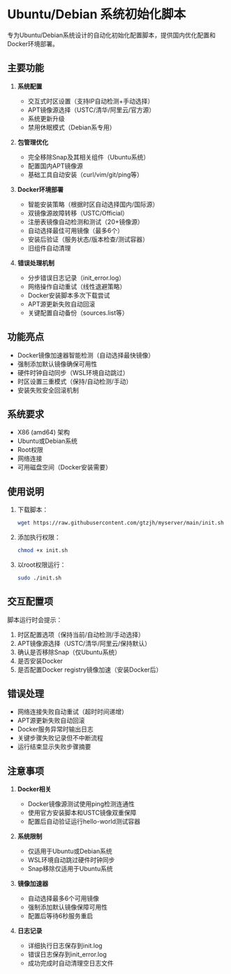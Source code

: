 # Ubuntu/Debian 系统初始化脚本

专为Ubuntu/Debian系统设计的自动化初始化配置脚本，提供国内优化配置和Docker环境部署。

## 主要功能

1. **系统配置**
   - 交互式时区设置（支持IP自动检测+手动选择）
   - APT镜像源选择（USTC/清华/阿里云/官方源）
   - 系统更新升级
   - 禁用休眠模式（Debian系专用）

2. **包管理优化**
   - 完全移除Snap及其相关组件（Ubuntu系统）
   - 配置国内APT镜像源
   - 基础工具自动安装（curl/vim/git/ping等）

3. **Docker环境部署**
   - 智能安装策略（根据时区自动选择国内/国际源）
   - 双镜像源故障转移（USTC/Official）
   - 注册表镜像自动检测和测试（20+镜像源）
   - 自动选择最佳可用镜像（最多6个）
   - 安装后验证（服务状态/版本检查/测试容器）
   - 旧组件自动清理

4. **错误处理机制**
   - 分步错误日志记录（init_error.log）
   - 网络操作自动重试（线性退避策略）
   - Docker安装脚本多次下载尝试
   - APT源更新失败自动回滚
   - 关键配置自动备份（sources.list等）

## 功能亮点

- Docker镜像加速器智能检测（自动选择最快镜像）
- 强制添加默认镜像确保可用性
- 硬件时钟自动同步（WSL环境自动跳过）
- 时区设置三重模式（保持/自动检测/手动）
- 安装失败安全回滚机制

## 系统要求

- X86 (amd64) 架构
- Ubuntu或Debian系统
- Root权限
- 网络连接
- 可用磁盘空间（Docker安装需要）

## 使用说明

1. 下载脚本：
   ```bash
   wget https://raw.githubusercontent.com/gtzjh/myserver/main/init.sh
   ```

2. 添加执行权限：
   ```bash
   chmod +x init.sh
   ```

3. 以root权限运行：
   ```bash
   sudo ./init.sh
   ```

## 交互配置项

脚本运行时会提示：
1. 时区配置选项（保持当前/自动检测/手动选择）
2. APT镜像源选择（USTC/清华/阿里云/保持默认）
3. 确认是否移除Snap（仅Ubuntu系统）
4. 是否安装Docker
5. 是否配置Docker registry镜像加速（安装Docker后）

## 错误处理

- 网络连接失败自动重试（超时时间递增）
- APT源更新失败自动回滚
- Docker服务异常时输出日志
- 关键步骤失败记录但不中断流程
- 运行结束显示失败步骤摘要

## 注意事项

1. **Docker相关**
   - Docker镜像源测试使用ping检测连通性
   - 使用官方安装脚本和USTC镜像双重保障
   - 配置后自动验证运行hello-world测试容器

2. **系统限制**
   - 仅适用于Ubuntu或Debian系统
   - WSL环境自动跳过硬件时钟同步
   - Snap移除仅适用于Ubuntu系统

3. **镜像加速器**
   - 自动选择最多6个可用镜像
   - 强制添加默认镜像保障可用性
   - 配置后等待6秒服务重启

4. **日志记录**
   - 详细执行日志保存到init.log
   - 错误日志保存到init_error.log
   - 成功完成时自动清理空日志文件
